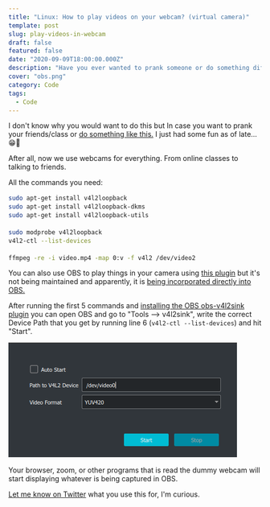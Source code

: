 ```yaml
---
title: "Linux: How to play videos on your webcam? (virtual camera)"
template: post
slug: play-videos-in-webcam
draft: false
featured: false
date: "2020-09-09T18:00:00.000Z"
description: "Have you ever wanted to prank someone or do something different?"
cover: "obs.png"
category: Code
tags:
  - Code
---
```


I don't know why you would want to do this but In case you want to prank your friends/class or [do something like this.](https://www.youtube.com/watch?v=4qwLwQ-RliI)
I just had some fun as of late... 😁🤭

After all, now we use webcams for everything. From online classes to talking to friends.

All the commands you need:

```bash
sudo apt-get install v4l2loopback
sudo apt-get install v4l2loopback-dkms
sudo apt-get install v4l2loopback-utils

sudo modprobe v4l2loopback
v4l2-ctl --list-devices

ffmpeg -re -i video.mp4 -map 0:v -f v4l2 /dev/video2
```

You can also use OBS to play things in your camera using [this plugin](https://github.com/CatxFish/obs-v4l2sink) but it's not being maintained and apparently, it is [being incorporated directly into OBS.](https://github.com/obsproject/obs-studio/pull/3182)

After running the first 5 commands and [installing the OBS obs-v4l2sink plugin](https://github.com/CatxFish/obs-v4l2sink/releases) you can open OBS and go to "Tools --> v4l2sink", write the correct Device Path that you get by running line 6 (`v4l2-ctl --list-devices`) and hit "Start".

![OBS - v4l2sink](obs-V4L2.png)

Your browser, zoom, or other programs that is read the dummy webcam will start displaying whatever is being captured in OBS.

[Let me know on Twitter](https://twitter.com/rodrigograca31) what you use this for, I'm curious.
